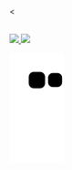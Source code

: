 <<div style="display: inline_block"><br>
  <a href="https://github.com/joaaobr">
  <img height="180em" src="https://github-readme-stats.vercel.app/api?username=joaaobr&show_icons=true&theme=dracula&include_all_commits=true&count_private=true"/>
  <img height="180em" src="https://github-readme-stats.vercel.app/api/top-langs/?username=joaaobr&layout=compact&langs_count=7&theme=dracula"/>
</div>
  
  ![Snake animation](https://github.com/rafaballerini/rafaballerini/blob/output/github-contribution-grid-snake.svg)
